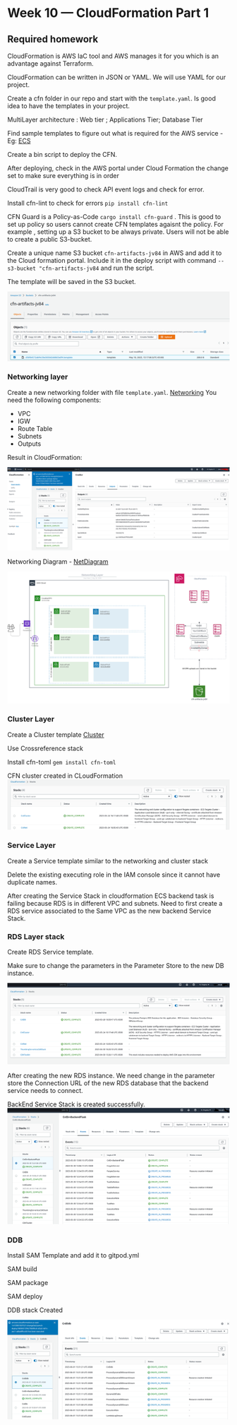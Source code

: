 # Week 10 — CloudFormation Part 1

## Required homework

CloudFormation is AWS IaC tool and AWS manages it for you which is an advantage against Terraform.

CloudFormation can be written in JSON or YAML. We will use YAML for our project.

Create a cfn folder in our repo and start with the `template.yaml`. Is good idea to have the templates in your project.

MultiLayer architecture : Web tier ; Applications Tier; Database Tier

Find sample templates to figure out what is required for the AWS service - Eg: [ECS](https://docs.aws.amazon.com/AWSCloudFormation/latest/UserGuide/quickref-ecs.html#quickref-ecs-example-1.yaml)

Create a bin script to deploy the CFN.

After deploying, check in the AWS portal under Cloud Formation the change set to make sure everything is in order

CloudTrail is very good to check API event logs and check for error.

Install cfn-lint to check for errors `pip install cfn-lint`

CFN Guard is a Policy-as-Code `cargo install cfn-guard` . This is good to set up policy so users cannot create CFN templates agaisnt the policy. For example , setting up a S3  bucket to be always private. Users  will not be able to create a public  S3-bucket.

Create a unique name S3 bucket `cfn-artifacts-jv84` in AWS and add it to the Cloud formation portal. Include it in the deploy script with command `--s3-bucket "cfn-artifacts-jv84` and run the script.

The template will be saved in the S3 bucket.

![S3template](assets/s3template.png)


### Networking layer

Create a new networking folder with file `template.yaml`. [Networking](link)
You need the following components:
* VPC
* IGW
* Route Table
* Subnets
* Outputs

Result in CloudFormation:

![Networking](assets/networking.png)

Networking Diagram - [NetDiagram](https://lucid.app/lucidchart/22207a1a-dae1-4147-8836-8a75f8a9419f/edit?viewport_loc=-342%2C7%2C2933%2C1394%2CWAPZBnZ3av3o&invitationId=inv_d6c467eb-15fa-4278-804e-7cb35cad388e)

![netdiagram](assets/netdiagram.png)

### Cluster Layer

Create a Cluster template [Cluster](https://github.com/chivondo/aws-bootcamp-cruddur-2023/blob/main/aws/cfn/cluster/template.yaml)

Use Crossreference stack

Install cfn-toml `gem install cfn-toml`

CFN cluster created in CLoudFormation
![cfnCluster](assets/cfnCluster.png)

### Service Layer

Create a Service template similar to the networking and cluster stack

Delete the existing executing role in the IAM console since it cannot have duplicate names.

After creating the Service Stack in cloudformation ECS backend task is failing because RDS is in different VPC and subnets. Need to first create a RDS service associated to the Same VPC as the new backend Service Stack.

### RDS Layer stack

Create RDS Service template.

Make sure to change the parameters in the Parameter Store to the new DB instance.

![cfnRDS](assets/cfnRDS.png)

After creating the new RDS instance. We need change in the parameter store the Connection URL of the new RDS database that the backend service needs to connect.

BackEnd Service Stack is created successfully.
![CfnBackend](assets/cfnBackend.png)

### DDB 

Install SAM Template and add it to gitpod.yml

SAM build

SAM package

SAM deploy

DDB stack Created

![ddb-stack](assets/ddb-stack.png)





